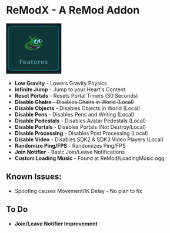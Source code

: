 # ReModX - A ReMod Addon
![Pepega](https://raw.githubusercontent.com/imxLucid/ReModX/main/Resources/pepega.png)

- **Low Gravity** - Lowers Gravity Physics
- **Infinite Jump** - Jump to your Heart's Content
- **Reset Portals** - Resets Portal Timers (30 Seconds)
- ~~**Disable Chairs** - Disables Chairs in World (Local)~~
- **Disable Objects** - Disables Objects in World (Local)
- **Disable Pens** - Disables Pens and Writing (Local)
- **Disable Pedestals** - Disables Avatar Pedestals (Local)
- **Disable Portals** - Disables Portals (Not Destroy/Local)
- **Disable Processing** - Disables Post Processing (Local)
- **Disable Video** - Disables SDK2 & SDK3 Video Players (Local)
- **Randomize Ping/FPS** - Randomizes Ping/FPS
- **Join Notifier** - Basic Join/Leave Notifications
- **Custom Loading Music** - Found at ReMod/LoadingMusic.ogg

## Known Issues:
- Spoofing causes Movement/IK Delay - No plan to fix

## To Do
- **Join/Leave Notifier Improvement**
